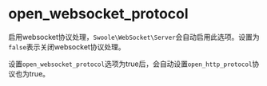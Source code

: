 # open_websocket_protocol

启用websocket协议处理，`Swoole\WebSocket\Server`会自动启用此选项。设置为`false`表示关闭websocket协议处理。

设置`open_websocket_protocol`选项为true后，会自动设置`open_http_protocol`协议也为true。